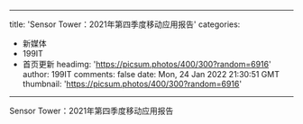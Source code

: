 
---
title: 'Sensor Tower：2021年第四季度移动应用报告'
categories: 
 - 新媒体
 - 199IT
 - 首页更新
headimg: 'https://picsum.photos/400/300?random=6916'
author: 199IT
comments: false
date: Mon, 24 Jan 2022 21:30:51 GMT
thumbnail: 'https://picsum.photos/400/300?random=6916'
---

<div>   
Sensor Tower：2021年第四季度移动应用报告  
</div>
            